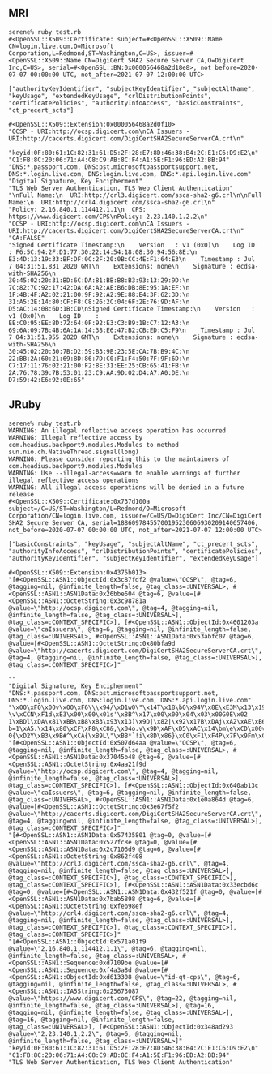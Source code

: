 ## MRI

    serene% ruby test.rb
    #<OpenSSL::X509::Certificate: subject=#<OpenSSL::X509::Name CN=login.live.com,O=Microsoft Corporation,L=Redmond,ST=Washington,C=US>, issuer=#<OpenSSL::X509::Name CN=DigiCert SHA2 Secure Server CA,O=DigiCert Inc,C=US>, serial=#<OpenSSL::BN:0x000056468a2d18e8>, not_before=2020-07-07 00:00:00 UTC, not_after=2021-07-07 12:00:00 UTC>

    ["authorityKeyIdentifier", "subjectKeyIdentifier", "subjectAltName", "keyUsage", "extendedKeyUsage", "crlDistributionPoints", "certificatePolicies", "authorityInfoAccess", "basicConstraints", "ct_precert_scts"]

    #<OpenSSL::X509::Extension:0x000056468a2d0f10>
    "OCSP - URI:http://ocsp.digicert.com\nCA Issuers - URI:http://cacerts.digicert.com/DigiCertSHA2SecureServerCA.crt\n"

    "keyid:0F:80:61:1C:82:31:61:D5:2F:28:E7:8D:46:38:B4:2C:E1:C6:D9:E2\n"
    "C1:FB:8C:20:06:71:A4:C8:C9:AB:8C:F4:A1:5E:F1:96:ED:A2:BB:94"
    "DNS:*.passport.com, DNS:pst.microsoftpassportsupport.net, DNS:*.login.live.com, DNS:login.live.com, DNS:*.api.login.live.com"
    "Digital Signature, Key Encipherment"
    "TLS Web Server Authentication, TLS Web Client Authentication"
    "\nFull Name:\n  URI:http://crl3.digicert.com/ssca-sha2-g6.crl\n\nFull Name:\n  URI:http://crl4.digicert.com/ssca-sha2-g6.crl\n"
    "Policy: 2.16.840.1.114412.1.1\n  CPS: https://www.digicert.com/CPS\nPolicy: 2.23.140.1.2.2\n"
    "OCSP - URI:http://ocsp.digicert.com\nCA Issuers - URI:http://cacerts.digicert.com/DigiCertSHA2SecureServerCA.crt\n"
    "CA:FALSE"
    "Signed Certificate Timestamp:\n    Version   : v1 (0x0)\n    Log ID    : F6:5C:94:2F:D1:77:30:22:14:54:18:08:30:94:56:8E:\n                E3:4D:13:19:33:BF:DF:0C:2F:20:0B:CC:4E:F1:64:E3\n    Timestamp : Jul  7 04:31:51.831 2020 GMT\n    Extensions: none\n    Signature : ecdsa-with-SHA256\n                30:45:02:20:31:BD:6C:DA:81:BB:B8:B3:93:13:29:9D:\n                7C:82:7C:92:17:42:DA:6A:A2:AE:B6:DB:8E:95:1A:EF:\n                1F:4B:4F:A2:02:21:00:9F:92:A2:9E:88:E4:3F:62:3D:\n                31:A5:2E:14:80:CF:F8:C8:26:2C:04:6F:2E:76:9D:AF:\n                D5:AC:14:08:6D:1B:CD\nSigned Certificate Timestamp:\n    Version   : v1 (0x0)\n    Log ID    : EE:C0:95:EE:8D:72:64:0F:92:E3:C3:B9:1B:C7:12:A3:\n                69:6A:09:7B:4B:6A:1A:14:38:E6:47:B2:CB:ED:C5:F9\n    Timestamp : Jul  7 04:31:51.955 2020 GMT\n    Extensions: none\n    Signature : ecdsa-with-SHA256\n                30:45:02:20:30:7B:D2:59:B3:9B:23:5E:CA:7B:B9:4C:\n                22:BB:2A:60:21:69:8D:86:7D:C0:F1:F4:50:7F:9F:6D:\n                C7:17:11:76:02:21:00:F2:8E:31:EE:25:CB:65:41:FB:\n                2A:76:78:39:7B:53:01:23:C9:AA:9D:02:D4:A7:A0:DE:\n                D7:59:42:E6:92:0E:65"


## JRuby

    serene% ruby test.rb 
    WARNING: An illegal reflective access operation has occurred
    WARNING: Illegal reflective access by com.headius.backport9.modules.Modules to method sun.nio.ch.NativeThread.signal(long)
    WARNING: Please consider reporting this to the maintainers of com.headius.backport9.modules.Modules
    WARNING: Use --illegal-access=warn to enable warnings of further illegal reflective access operations
    WARNING: All illegal access operations will be denied in a future release
    #<OpenSSL::X509::Certificate:0x737d100a subject=/C=US/ST=Washington/L=Redmond/O=Microsoft Corporation/CN=login.live.com, issuer=/C=US/O=DigiCert Inc/CN=DigiCert SHA2 Secure Server CA, serial=18860978455700195230606930209140657406, not_before=2020-07-07 00:00:00 UTC, not_after=2021-07-07 12:00:00 UTC>

    ["basicConstraints", "keyUsage", "subjectAltName", "ct_precert_scts", "authorityInfoAccess", "crlDistributionPoints", "certificatePolicies", "authorityKeyIdentifier", "subjectKeyIdentifier", "extendedKeyUsage"]

    #<OpenSSL::X509::Extension:0x4375b013>
    "[#<OpenSSL::ASN1::ObjectId:0x3c87fdf2 @value=\"OCSP\", @tag=6, @tagging=nil, @infinite_length=false, @tag_class=:UNIVERSAL>, #<OpenSSL::ASN1::ASN1Data:0x26bbe604 @tag=6, @value=[#<OpenSSL::ASN1::OctetString:0x3c98781a @value=\"http://ocsp.digicert.com\", @tag=4, @tagging=nil, @infinite_length=false, @tag_class=:UNIVERSAL>], @tag_class=:CONTEXT_SPECIFIC>], [#<OpenSSL::ASN1::ObjectId:0x4601203a @value=\"caIssuers\", @tag=6, @tagging=nil, @infinite_length=false, @tag_class=:UNIVERSAL>, #<OpenSSL::ASN1::ASN1Data:0x53abfc07 @tag=6, @value=[#<OpenSSL::ASN1::OctetString:0x80bfa9d @value=\"http://cacerts.digicert.com/DigiCertSHA2SecureServerCA.crt\", @tag=4, @tagging=nil, @infinite_length=false, @tag_class=:UNIVERSAL>], @tag_class=:CONTEXT_SPECIFIC>]"

    ""
    "Digital Signature, Key Encipherment"
    "DNS:*.passport.com, DNS:pst.microsoftpassportsupport.net, DNS:*.login.live.com, DNS:login.live.com, DNS:*.api.login.live.com"
    "\x00\xF0\x00v\x00\xF6\\\x94/\xD1w0\"\x14T\x18\b0\x94V\x8E\xE3M\x13\x193\xBF\xDF\f/ \v\xCCN\xF1d\xE3\x00\x00\x01s'\x8B^\x17\x00\x00\x04\x03\x00G0E\x02 1\xBDl\xDA\x81\xBB\xB8\xB3\x93\x13)\x9D|\x82|\x92\x17B\xDAj\xA2\xAE\xB6\xDB\x8E\x95\x1A\xEF\x1FKO\xA2\x02!\x00\x9F\x92\xA2\x9E\x88\xE4?b=1\xA5.\x14\x80\xCF\xF8\xC8&,\x04o.v\x9D\xAF\xD5\xAC\x14\bm\e\xCD\x00v\x00\xEE\xC0\x95\xEE\x8Drd\x0F\x92\xE3\xC3\xB9\e\xC7\x12\xA3ij\t{Kj\x1A\x148\xE6G\xB2\xCB\xED\xC5\xF9\x00\x00\x01s'\x8B^\x93\x00\x00\x04\x03\x00G0E\x02 0{\xD2Y\xB3\x9B#^\xCA{\xB9L\"\xBB*`!i\x8D\x86}\xC0\xF1\xF4P\x7F\x9Fm\xC7\x17\x11v\x02!\x00\xF2\x8E1\xEE%\xCBeA\xFB*vx9{S\x01#\xC9\xAA\x9D\x02\xD4\xA7\xA0\xDE\xD7YB\xE6\x92\x0Ee"
    "[#<OpenSSL::ASN1::ObjectId:0x507d64aa @value=\"OCSP\", @tag=6, @tagging=nil, @infinite_length=false, @tag_class=:UNIVERSAL>, #<OpenSSL::ASN1::ASN1Data:0x37045b48 @tag=6, @value=[#<OpenSSL::ASN1::OctetString:0x4aa21f9d @value=\"http://ocsp.digicert.com\", @tag=4, @tagging=nil, @infinite_length=false, @tag_class=:UNIVERSAL>], @tag_class=:CONTEXT_SPECIFIC>], [#<OpenSSL::ASN1::ObjectId:0x640ab13c @value=\"caIssuers\", @tag=6, @tagging=nil, @infinite_length=false, @tag_class=:UNIVERSAL>, #<OpenSSL::ASN1::ASN1Data:0x1e0a864d @tag=6, @value=[#<OpenSSL::ASN1::OctetString:0x3e67f5f2 @value=\"http://cacerts.digicert.com/DigiCertSHA2SecureServerCA.crt\", @tag=4, @tagging=nil, @infinite_length=false, @tag_class=:UNIVERSAL>], @tag_class=:CONTEXT_SPECIFIC>]"
    "[#<OpenSSL::ASN1::ASN1Data:0x57435801 @tag=0, @value=[#<OpenSSL::ASN1::ASN1Data:0x527fc8e @tag=0, @value=[#<OpenSSL::ASN1::ASN1Data:0x2c7106d9 @tag=6, @value=[#<OpenSSL::ASN1::OctetString:0x862f408 @value=\"http://crl3.digicert.com/ssca-sha2-g6.crl\", @tag=4, @tagging=nil, @infinite_length=false, @tag_class=:UNIVERSAL>], @tag_class=:CONTEXT_SPECIFIC>], @tag_class=:CONTEXT_SPECIFIC>], @tag_class=:CONTEXT_SPECIFIC>], [#<OpenSSL::ASN1::ASN1Data:0x33ecbd6c @tag=0, @value=[#<OpenSSL::ASN1::ASN1Data:0x432f521f @tag=0, @value=[#<OpenSSL::ASN1::ASN1Data:0x7bab5898 @tag=6, @value=[#<OpenSSL::ASN1::OctetString:0xfeb98ef @value=\"http://crl4.digicert.com/ssca-sha2-g6.crl\", @tag=4, @tagging=nil, @infinite_length=false, @tag_class=:UNIVERSAL>], @tag_class=:CONTEXT_SPECIFIC>], @tag_class=:CONTEXT_SPECIFIC>], @tag_class=:CONTEXT_SPECIFIC>]"
    "[#<OpenSSL::ASN1::ObjectId:0x571a01f9 @value=\"2.16.840.1.114412.1.1\", @tag=6, @tagging=nil, @infinite_length=false, @tag_class=:UNIVERSAL>, #<OpenSSL::ASN1::Sequence:0xd7109be @value=[#<OpenSSL::ASN1::Sequence:0xf4a3a8d @value=[#<OpenSSL::ASN1::ObjectId:0xd613308 @value=\"id-qt-cps\", @tag=6, @tagging=nil, @infinite_length=false, @tag_class=:UNIVERSAL>, #<OpenSSL::ASN1::IA5String:0x25673087 @value=\"https://www.digicert.com/CPS\", @tag=22, @tagging=nil, @infinite_length=false, @tag_class=:UNIVERSAL>], @tag=16, @tagging=nil, @infinite_length=false, @tag_class=:UNIVERSAL>], @tag=16, @tagging=nil, @infinite_length=false, @tag_class=:UNIVERSAL>], [#<OpenSSL::ASN1::ObjectId:0x348ad293 @value=\"2.23.140.1.2.2\", @tag=6, @tagging=nil, @infinite_length=false, @tag_class=:UNIVERSAL>]"
    "keyid:0F:80:61:1C:82:31:61:D5:2F:28:E7:8D:46:38:B4:2C:E1:C6:D9:E2\n"
    "C1:FB:8C:20:06:71:A4:C8:C9:AB:8C:F4:A1:5E:F1:96:ED:A2:BB:94"
    "TLS Web Server Authentication, TLS Web Client Authentication"

